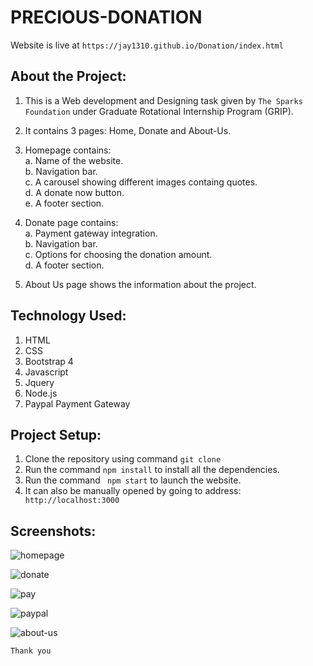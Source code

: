 # PRECIOUS-DONATION

Website is live at ```https://jay1310.github.io/Donation/index.html```


## About the Project:
1. This is a Web development and Designing task given by ```The Sparks Foundation``` under Graduate Rotational Internship Program (GRIP). 
2. It contains 3 pages: Home, Donate and About-Us.</br>
3. Homepage contains: </br>
   a. Name of the website. </br>
   b. Navigation bar.</br>
   c. A carousel showing different images containg quotes.</br>
   d. A donate now button.</br>
   e. A footer section.</br>
   
4. Donate page contains: </br>
   a. Payment gateway integration.</br>
   b. Navigation bar.</br>
   c. Options for choosing the donation amount.</br>
   d. A footer section.</br>
   
5. About Us page shows the information about the project.
 

## Technology Used:</br>
1. HTML</br>
2. CSS</br>
3. Bootstrap 4 </br>
4. Javascript </br>
5. Jquery </br>
6. Node.js </br>
7. Paypal Payment Gateway </br>

## Project Setup:
1. Clone the repository using command ```git clone```
2. Run the command ```npm install``` to install all the dependencies.
3. Run the command ``` npm start``` to launch the website.
4. It can also be manually opened by going to address:
``` http://localhost:3000```

## Screenshots:

![homepage](https://user-images.githubusercontent.com/64154442/107982187-97d03580-6fe9-11eb-882f-54fdfaeb7004.png)

![donate](https://user-images.githubusercontent.com/64154442/107982244-adddf600-6fe9-11eb-89ca-557c0486cbb5.png)

![pay](https://user-images.githubusercontent.com/64154442/107982368-ed0c4700-6fe9-11eb-8b91-c7d7434e40d5.png)

![paypal](https://user-images.githubusercontent.com/64154442/107982471-1c22b880-6fea-11eb-97ba-e6ca6111a8f6.png)

![about-us](https://user-images.githubusercontent.com/64154442/107982289-c221f300-6fe9-11eb-8d6f-99477d3e1168.png)

``` Thank you ```
